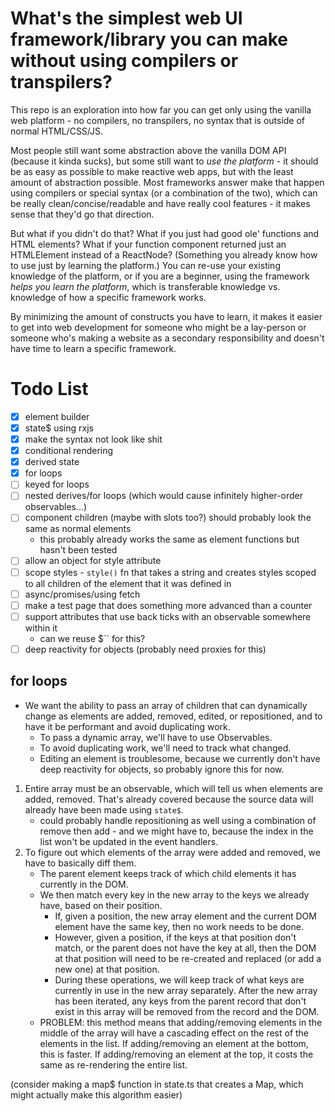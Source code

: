 # What's the simplest web UI framework/library you can make without using compilers or transpilers?

This repo is an exploration into how far you can get only using the vanilla web platform - no compilers, no transpilers, no syntax that is outside of normal HTML/CSS/JS.

Most people still want some abstraction above the vanilla DOM API (because it kinda sucks), but some still want to _use the platform_ - it should be as easy as possible to make reactive web apps, but with the least amount of abstraction possible. Most frameworks answer make that happen using compilers or special syntax (or a combination of the two), which can be really clean/concise/readable and have really cool features - it makes sense that they'd go that direction.

But what if you didn't do that? What if you just had good ole' functions and HTML elements? What if your function component returned just an HTMLElement instead of a ReactNode? (Something you already know how to use just by learning the platform.) You can re-use your existing knowledge of the platform, or if you are a beginner, using the framework _helps you learn the platform_, which is transferable knowledge vs. knowledge of how a specific framework works.

By minimizing the amount of constructs you have to learn, it makes it easier to get into web development for someone who might be a lay-person or someone who's making a website as a secondary responsibility and doesn't have time to learn a specific framework.

# Todo List

- [x] element builder
- [x] state$ using rxjs
- [x] make the syntax not look like shit
- [x] conditional rendering
- [x] derived state
- [x] for loops
- [ ] keyed for loops
- [ ] nested derives/for loops (which would cause infinitely higher-order observables...)
- [ ] component children (maybe with slots too?) should probably look the same as normal elements
  - this probably already works the same as element functions but hasn't been tested
- [ ] allow an object for style attribute
- [ ] scope styles - `style()` fn that takes a string and creates styles scoped to all children of the element that it was defined in
- [ ] async/promises/using fetch
- [ ] make a test page that does something more advanced than a counter
- [ ] support attributes that use back ticks with an observable somewhere within it
  - can we reuse $`` for this?
- [ ] deep reactivity for objects (probably need proxies for this)

## for loops
- We want the ability to pass an array of children that can dynamically change as elements are added, removed, edited, or repositioned, and to have it be performant and avoid duplicating work.
  - To pass a dynamic array, we'll have to use Observables.
  - To avoid duplicating work, we'll need to track what changed.
  - Editing an element is troublesome, because we currently don't have deep reactivity for objects, so probably ignore this for now.
1. Entire array must be an observable, which will tell us when elements are added, removed. That's already covered because the source data will already have been made using `state$`.
   - could probably handle repositioning as well using a combination of remove then add - and we might have to, because the index in the list won't be updated in the event handlers.
2. To figure out which elements of the array were added and removed, we have to basically diff them. 
   - The parent element keeps track of which child elements it has currently in the DOM.
   - We then match every key in the new array to the keys we already have, based on their position. 
     - If, given a position, the new array element and the current DOM element have the same key, then no work needs to be done. 
     - However, given a position, if the keys at that position don't match, or the parent does not have the key at all, then the DOM at that position will need to be re-created and replaced (or add a new one) at that position.
     - During these operations, we will keep track of what keys are currently in use in the new array separately. After the new array has been iterated, any keys from the parent record that don't exist in this array will be removed from the record and the DOM.
   - PROBLEM: this method means that adding/removing elements in the middle of the array will have a cascading effect on the rest of the elements in the list. If adding/removing an element at the bottom, this is faster. If adding/removing an element at the top, it costs the same as re-rendering the entire list.

(consider making a map$ function in state.ts that creates a Map, which might actually make this algorithm easier)